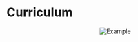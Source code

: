 # Curriculum

<p align="center">
  <img src="[URL_da_imagem](https://github.com/pedrofp4444/Curriculum/blob/main/assets/image.png)" alt="Example">
</p>
